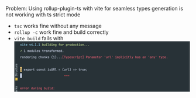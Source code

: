 Problem: 
Using rollup-plugin-ts with vite for seamless types generation is not working with ts strict mode

- `tsc` works fine without any message
- `rollup -c` work fine and build correctly
- `vite build` fails with ![error](./ts-error.png)

